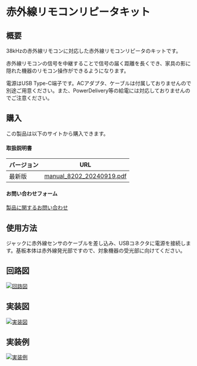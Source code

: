 # 赤外線リモコンリピータキット

## 概要
38kHzの赤外線リモコンに対応した赤外線リモコンリピータのキットです。

赤外線リモコンの信号を中継することで信号の届く距離を長くでき、家具の影に隠れた機器のリモコン操作ができるようになります。

電源はUSB Type-C端子です。ACアダプタ、ケーブルは付属しておりませんので別途ご用意ください。また、PowerDelivery等の給電には対応しておりませんのでご注意ください。

## 購入
この製品は以下のサイトから購入できます。  

#### 取扱説明書

<table>
  <thead>
    <tr>
      <th>バージョン</th>
      <th>URL</th>
    </tr>
  </thead>
  <tbody>
    <tr>
        <td>最新版</td>
        <td><a href="./manual_8202_20240919.pdf">manual_8202_20240919.pdf</a></td>
    </tr>
  </tbody>
</table>

#### お問い合わせフォーム
[製品に関するお問い合わせ](https://forms.gle/Fn5E3byABXJ8P5sbA)


## 使用方法
ジャックに赤外線センサのケーブルを差し込み、USBコネクタに電源を接続します。基板本体は赤外線発光部ですので、対象機器の受光部に向けてください。

## 回路図
[![回路図](./img/schematic01.jpg)](./img/schematic.jpg)

## 実装図
[![実装図](./img/implementation-diagram01.jpg)](./img/implementation-diagram.jpg)

## 実装例
[![実装例](./img/implementation-example01.jpg)](./img/implementation-example.jpg)
